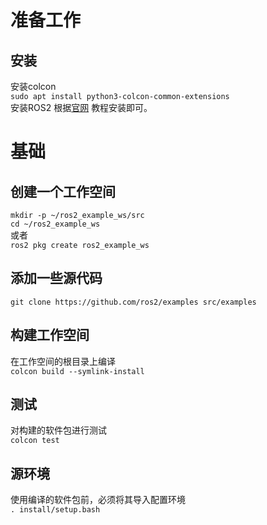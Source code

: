 # 准备工作

## 安装
安装colcon  
`sudo apt install python3-colcon-common-extensions`  
安装ROS2 
根据[官网](https://index.ros.org/doc/ros2/Installation/Dashing/Linux-Install-Debians/) 教程安装即可。

# 基础

## 创建一个工作空间
`mkdir -p ~/ros2_example_ws/src`  
`cd ~/ros2_example_ws`  
或者  
`ros2 pkg create ros2_example_ws`
## 添加一些源代码
`git clone https://github.com/ros2/examples src/examples`
## 构建工作空间
在工作空间的根目录上编译  
`colcon build --symlink-install`
## 测试
对构建的软件包进行测试  
`colcon test`  
## 源环境
使用编译的软件包前，必须将其导入配置环境  
`. install/setup.bash`